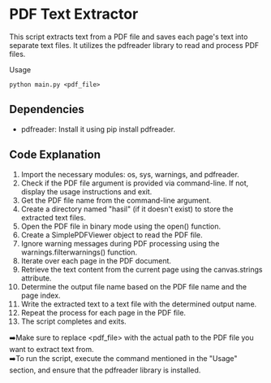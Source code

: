 # PDF Text Extractor
This script extracts text from a PDF file and saves each page's text into separate text files. It utilizes the pdfreader library to read and process PDF files.

Usage
  ```shell
  python main.py <pdf_file>
  ```
## Dependencies
- pdfreader: Install it using pip install pdfreader.

## Code Explanation
1. Import the necessary modules: os, sys, warnings, and pdfreader.
2. Check if the PDF file argument is provided via command-line. If not, display the usage instructions and exit.
3. Get the PDF file name from the command-line argument.
4. Create a directory named "hasil" (if it doesn't exist) to store the extracted text files.
5. Open the PDF file in binary mode using the open() function.
6. Create a SimplePDFViewer object to read the PDF file.
7. Ignore warning messages during PDF processing using the warnings.filterwarnings() function.
8. Iterate over each page in the PDF document.
9. Retrieve the text content from the current page using the canvas.strings attribute.
10. Determine the output file name based on the PDF file name and the page index.
11. Write the extracted text to a text file with the determined output name.
12. Repeat the process for each page in the PDF file.
13. The script completes and exits.

➡️Make sure to replace <pdf_file> with the actual path to the PDF file you want to extract text from. <br>
➡️To run the script, execute the command mentioned in the "Usage" section, and ensure that the pdfreader library is installed.
